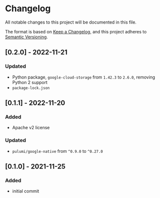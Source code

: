 # Changelog
All notable changes to this project will be documented in this file.

The format is based on [Keep a Changelog](https://keepachangelog.com/en/1.0.0/),
and this project adheres to [Semantic Versioning](https://semver.org/spec/v2.0.0.html).

## [0.2.0] - 2022-11-21
### Updated
- Python package, `google-cloud-storage` from `1.42.3` to `2.6.0`, removing Python 2 support
- `package-lock.json`

## [0.1.1] - 2022-11-20
### Added
- Apache v2 license
### Updated
- `pulumi/google-native` from `^0.9.0` to `^0.27.0`

## [0.1.0] - 2021-11-25
### Added
- initial commit
